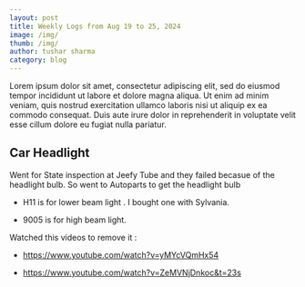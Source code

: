 ```yaml
---
layout: post
title: Weekly Logs from Aug 19 to 25, 2024
image: /img/
thumb: /img/
author: tushar sharma
category: blog
---
```


Lorem ipsum dolor sit amet, consectetur adipiscing elit, sed do eiusmod tempor incididunt ut labore et dolore magna aliqua. Ut enim ad minim veniam, quis nostrud exercitation ullamco laboris nisi ut aliquip ex ea commodo consequat. Duis aute irure dolor in reprehenderit in voluptate velit esse cillum dolore eu fugiat nulla pariatur.<!-- truncate_here -->

## Car Headlight

Went for State inspection at Jeefy Tube and they failed becasue of the headlight bulb. So went to Autoparts to get the headlight bulb 

- H11 is for lower beam light . I bought one with Sylvania. 

- 9005 is for high beam light. 

Watched this videos to remove it : 

- https://www.youtube.com/watch?v=yMYcVQmHx54

- https://www.youtube.com/watch?v=ZeMVNjDnkoc&t=23s